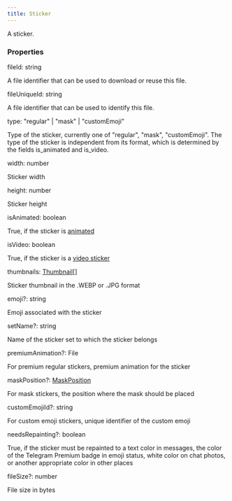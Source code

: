 ```yaml
---
title: Sticker
---
```


A sticker.

### Properties

<div class="flex flex-col gap-3"><div><div class="flex gap-2"><div class="font-mono"><span class="font-bold">fileId</span><span class="opacity-50">:</span> <span>string</span></div></div><div class="pl-3"><div class="no-margin">

A file identifier that can be used to download or reuse this file.

</div></div></div><div><div class="flex gap-2"><div class="font-mono"><span class="font-bold">fileUniqueId</span><span class="opacity-50">:</span> <span>string</span></div></div><div class="pl-3"><div class="no-margin">

A file identifier that can be used to identify this file.

</div></div></div><div><div class="flex gap-2"><div class="font-mono"><span class="font-bold">type</span><span class="opacity-50">:</span> <span>&quot;regular&quot;</span> <span class="opacity-50">|</span> <span>&quot;mask&quot;</span> <span class="opacity-50">|</span> <span>&quot;customEmoji&quot;</span></div></div><div class="pl-3"><div class="no-margin">

Type of the sticker, currently one of "regular", "mask", "customEmoji". The type of the sticker is independent from its format, which is determined by the fields is_animated and is_video.

</div></div></div><div><div class="flex gap-2"><div class="font-mono"><span class="font-bold">width</span><span class="opacity-50">:</span> <span>number</span></div></div><div class="pl-3"><div class="no-margin">

Sticker width

</div></div></div><div><div class="flex gap-2"><div class="font-mono"><span class="font-bold">height</span><span class="opacity-50">:</span> <span>number</span></div></div><div class="pl-3"><div class="no-margin">

Sticker height

</div></div></div><div><div class="flex gap-2"><div class="font-mono"><span class="font-bold">isAnimated</span><span class="opacity-50">:</span> <span>boolean</span></div></div><div class="pl-3"><div class="no-margin">

True, if the sticker is [animated](https://telegram.org/blog/animated-stickers)

</div></div></div><div><div class="flex gap-2"><div class="font-mono"><span class="font-bold">isVideo</span><span class="opacity-50">:</span> <span>boolean</span></div></div><div class="pl-3"><div class="no-margin">

True, if the sticker is a [video sticker](https://telegram.org/blog/video-stickers-better-reactions)

</div></div></div><div><div class="flex gap-2"><div class="font-mono"><span class="font-bold">thumbnails</span><span class="opacity-50">:</span> <a href="/gh/types/thumbnail"  >Thumbnail</a><span class="opacity-50">[]</span></div></div><div class="pl-3"><div class="no-margin">

Sticker thumbnail in the .WEBP or .JPG format

</div></div></div><div><div class="flex gap-2"><div class="font-mono"><span class="font-bold">emoji</span><span class="opacity-50"><span title="Optional" class="cursor-help">?</span>:</span> <span>string</span></div></div><div class="pl-3"><div class="no-margin">

Emoji associated with the sticker

</div></div></div><div><div class="flex gap-2"><div class="font-mono"><span class="font-bold">setName</span><span class="opacity-50"><span title="Optional" class="cursor-help">?</span>:</span> <span>string</span></div></div><div class="pl-3"><div class="no-margin">

Name of the sticker set to which the sticker belongs

</div></div></div><div><div class="flex gap-2"><div class="font-mono"><span class="font-bold">premiumAnimation</span><span class="opacity-50"><span title="Optional" class="cursor-help">?</span>:</span> <span href="/">File</span></div></div><div class="pl-3"><div class="no-margin">

For premium regular stickers, premium animation for the sticker

</div></div></div><div><div class="flex gap-2"><div class="font-mono"><span class="font-bold">maskPosition</span><span class="opacity-50"><span title="Optional" class="cursor-help">?</span>:</span> <a href="/gh/types/maskposition"  >MaskPosition</a></div></div><div class="pl-3"><div class="no-margin">

For mask stickers, the position where the mask should be placed

</div></div></div><div><div class="flex gap-2"><div class="font-mono"><span class="font-bold">customEmojiId</span><span class="opacity-50"><span title="Optional" class="cursor-help">?</span>:</span> <span>string</span></div></div><div class="pl-3"><div class="no-margin">

For custom emoji stickers, unique identifier of the custom emoji

</div></div></div><div><div class="flex gap-2"><div class="font-mono"><span class="font-bold">needsRepainting</span><span class="opacity-50"><span title="Optional" class="cursor-help">?</span>:</span> <span>boolean</span></div></div><div class="pl-3"><div class="no-margin">

True, if the sticker must be repainted to a text color in messages, the color of the Telegram Premium badge in emoji status, white color on chat photos, or another appropriate color in other places

</div></div></div><div><div class="flex gap-2"><div class="font-mono"><span class="font-bold">fileSize</span><span class="opacity-50"><span title="Optional" class="cursor-help">?</span>:</span> <span>number</span></div></div><div class="pl-3"><div class="no-margin">

File size in bytes

</div></div></div></div>

